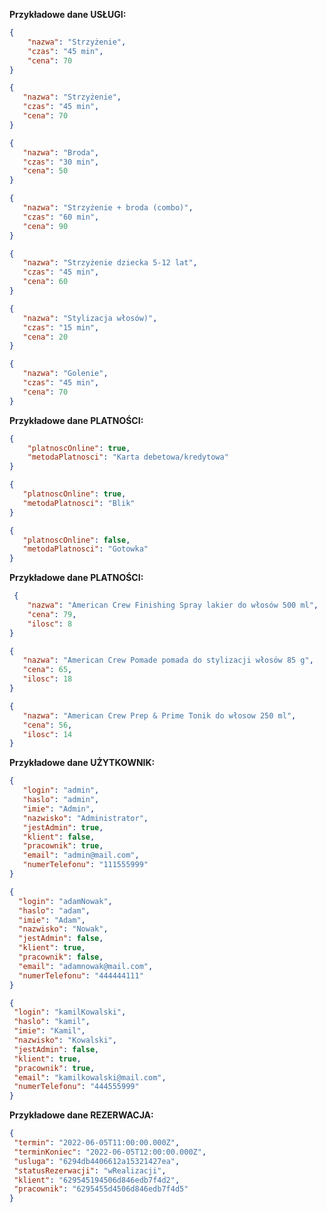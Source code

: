 **Przykładowe dane USŁUGI:**
```json
{
    "nazwa": "Strzyżenie",
	"czas": "45 min",
	"cena": 70
}
 ```
 ```json
{
    "nazwa": "Strzyżenie",
	"czas": "45 min",
	"cena": 70
}
 ```
 ```json
{
    "nazwa": "Broda",
	"czas": "30 min",
	"cena": 50
}
 ```
 ```json
{
    "nazwa": "Strzyżenie + broda (combo)",
	"czas": "60 min",
	"cena": 90
}
 ```
 ```json
{
    "nazwa": "Strzyżenie dziecka 5-12 lat",
	"czas": "45 min",
	"cena": 60
}
 ```
 ```json
{
    "nazwa": "Stylizacja włosów)",
	"czas": "15 min",
	"cena": 20
}
 ```
 ```json
{
    "nazwa": "Golenie",
	"czas": "45 min",
	"cena": 70
}
 ```


 **Przykładowe dane PLATNOŚCI:**
```json
{
    "platnoscOnline": true,
	"metodaPlatnosci": "Karta debetowa/kredytowa"
}
 ```
 ```json
{
    "platnoscOnline": true,
	"metodaPlatnosci": "Blik"
}
 ```
 ```json
{
    "platnoscOnline": false,
	"metodaPlatnosci": "Gotowka"
}
 ```


  **Przykładowe dane PLATNOŚCI:**
```json
 {
    "nazwa": "American Crew Finishing Spray lakier do włosów 500 ml",
	"cena": 79,
	"ilosc": 8
}
 ```
 ```json
{
    "nazwa": "American Crew Pomade pomada do stylizacji włosów 85 g",
	"cena": 65,
	"ilosc": 18
}
 ```
 ```json
{
    "nazwa": "American Crew Prep & Prime Tonik do włosow 250 ml",
	"cena": 56,
	"ilosc": 14
}
 ```


  **Przykładowe dane UŻYTKOWNIK:**
 ```json
 {
    "login": "admin",
	"haslo": "admin",
	"imie": "Admin",
	"nazwisko": "Administrator",
	"jestAdmin": true,
	"klient": false,
	"pracownik": true,
	"email": "admin@mail.com",
	"numerTelefonu": "111555999"
}
 ```
  ```json
 {
    "login": "adamNowak",
	"haslo": "adam",
	"imie": "Adam",
	"nazwisko": "Nowak",
	"jestAdmin": false,
	"klient": true,
	"pracownik": false,
	"email": "adamnowak@mail.com",
	"numerTelefonu": "444444111"
}
 ```
   ```json
 {
    "login": "kamilKowalski",
	"haslo": "kamil",
	"imie": "Kamil",
	"nazwisko": "Kowalski",
	"jestAdmin": false,
	"klient": true,
	"pracownik": true,
	"email": "kamilkowalski@mail.com",
	"numerTelefonu": "444555999"
}
 ```


  **Przykładowe dane REZERWACJA:**
   ```json
  {
    "termin": "2022-06-05T11:00:00.000Z",
	"terminKoniec": "2022-06-05T12:00:00.000Z",
	"usluga": "6294db4406612a15321427ea",
	"statusRezerwacji": "wRealizacji",
	"klient": "629545194506d846edb7f4d2",
	"pracownik": "6295455d4506d846edb7f4d5"
}
 ```